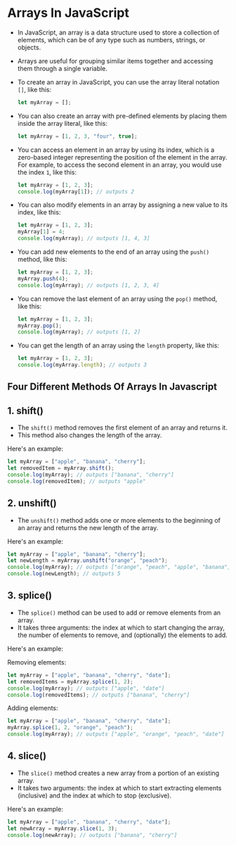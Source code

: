 # Arrays In JavaScript

- In JavaScript, an array is a data structure used to store a collection of elements, which can be of any type such as numbers, strings, or objects.
- Arrays are useful for grouping similar items together and accessing them through a single variable.
- To create an array in JavaScript, you can use the array literal notation `[]`, like this:

  ```javascript
  let myArray = [];
  ```

-  You can also create an array with pre-defined elements by placing them inside the array literal, like this:

   ```javascript
   let myArray = [1, 2, 3, "four", true];
   ```

- You can access an element in an array by using its index, which is a zero-based integer representing the position of the element in the array. For example, to access the second element in an array, you would use the index `1`, like this:

  ```javascript
  let myArray = [1, 2, 3];
  console.log(myArray[1]); // outputs 2
  ```

- You can also modify elements in an array by assigning a new value to its index, like this:

  ```javascript
  let myArray = [1, 2, 3];
  myArray[1] = 4;
  console.log(myArray); // outputs [1, 4, 3]
  ```

- You can add new elements to the end of an array using the `push()` method, like this:

  ```javascript
  let myArray = [1, 2, 3];
  myArray.push(4);
  console.log(myArray); // outputs [1, 2, 3, 4]
  ```

- You can remove the last element of an array using the `pop()` method, like this:

  ```javascript
  let myArray = [1, 2, 3];
  myArray.pop();
  console.log(myArray); // outputs [1, 2]
  ```

- You can get the length of an array using the `length` property, like this:

  ```javascript
  let myArray = [1, 2, 3];
  console.log(myArray.length); // outputs 3
  ```

## Four Different Methods Of Arrays In Javascript

## 1. shift()

- The `shift()` method removes the first element of an array and returns it.
- This method also changes the length of the array.

Here's an example:

```javascript
let myArray = ["apple", "banana", "cherry"];
let removedItem = myArray.shift();
console.log(myArray); // outputs ["banana", "cherry"]
console.log(removedItem); // outputs "apple"
```

## 2. unshift()

- The `unshift()` method adds one or more elements to the beginning of an array and returns the new length of the array.

Here's an example:

```javascript
let myArray = ["apple", "banana", "cherry"];
let newLength = myArray.unshift("orange", "peach");
console.log(myArray); // outputs ["orange", "peach", "apple", "banana", "cherry"]
console.log(newLength); // outputs 5
```

## 3. splice()

- The `splice()` method can be used to add or remove elements from an array.
- It takes three arguments: the index at which to start changing the array, the number of elements to remove, and (optionally) the elements to add.

Here's an example:

Removing elements:

```javascript
let myArray = ["apple", "banana", "cherry", "date"];
let removedItems = myArray.splice(1, 2);
console.log(myArray); // outputs ["apple", "date"]
console.log(removedItems); // outputs ["banana", "cherry"]
```

Adding elements:

```javascript
let myArray = ["apple", "banana", "cherry", "date"];
myArray.splice(1, 2, "orange", "peach");
console.log(myArray); // outputs ["apple", "orange", "peach", "date"]
```

## 4. slice()

- The `slice()` method creates a new array from a portion of an existing array.
- It takes two arguments: the index at which to start extracting elements (inclusive) and the index at which to stop (exclusive).

Here's an example:

```javascript
let myArray = ["apple", "banana", "cherry", "date"];
let newArray = myArray.slice(1, 3);
console.log(newArray); // outputs ["banana", "cherry"]
```

